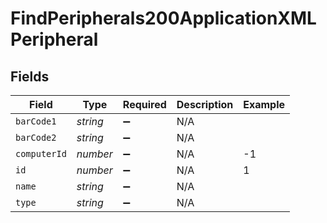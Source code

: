 # FindPeripherals200ApplicationXMLPeripheral


## Fields

| Field              | Type               | Required           | Description        | Example            |
| ------------------ | ------------------ | ------------------ | ------------------ | ------------------ |
| `barCode1`         | *string*           | :heavy_minus_sign: | N/A                |                    |
| `barCode2`         | *string*           | :heavy_minus_sign: | N/A                |                    |
| `computerId`       | *number*           | :heavy_minus_sign: | N/A                | -1                 |
| `id`               | *number*           | :heavy_minus_sign: | N/A                | 1                  |
| `name`             | *string*           | :heavy_minus_sign: | N/A                |                    |
| `type`             | *string*           | :heavy_minus_sign: | N/A                |                    |